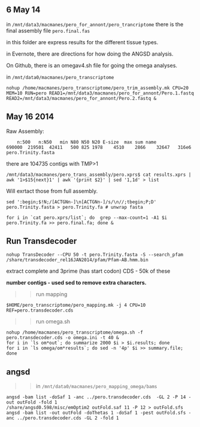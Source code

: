 6 May 14
--

in `/mnt/data3/macmanes/pero_for_annont/pero_trancriptome` there is the final assembly file `pero.final.fas`

in this folder are express results for the different tissue types.

in Evernote, there are directions for how doing the ANGSD analysis. 

On Github, there is an omegav4.sh file for going the omega analyses. 

in `/mnt/data0/macmanes/pero_transcriptome`

	nohup /home/macmanes/pero_transcriptome/pero_trim_assembly.mk CPU=20 MEM=10 RUN=pero READ1=/mnt/data3/macmanes/pero_for_annont/Pero.1.fastq READ2=/mnt/data3/macmanes/pero_for_annont/Pero.2.fastq &

May 16 2014
--
	
Raw Assembly:

		n:500	n:N50	min	N80	N50	N20	E-size	max sum name
	690000	219501	42411	500	825	1978	4510	2866	32647	316e6	pero.Trinity.fasta

there are 104735 contigs with TMP>1

	/mnt/data3/macmanes/pero_trans_assembly/pero.xprs$ cat results.xprs | awk '1>$15{next}1' | awk '{print $2}' | sed '1,1d' > list

Will exrtact those from full assembly. 

	sed ':begin;$!N;/[ACTGNn-]\n[ACTGNn-]/s/\n//;tbegin;P;D' pero.Trinity.fasta > pero.Trinity.fa # unwrap fasta
	
	for i in `cat pero.xprs/list`; do  grep --max-count=1 -A1 $i pero.Trinity.fa >> pero.final.fa; done &
	
Run Transdecoder
-
	nohup TransDecoder --CPU 50 -t pero.Trinity.fasta -S --search_pfam /share/transdecoder_rel16JAN2014/pfam/Pfam-AB.hmm.bin
	
extract complete and 3prime (has start codon) CDS - 50k of these

**number contigs - used sed to remove extra characters.**


>>run mapping


	$HOME/pero_transcriptome/pero_mapping.mk -j 4 CPU=10 REF=pero.transdecoder.cds


>> run omega.sh


	nohup /home/macmanes/pero_transcriptome/omega.sh -f pero.transdecoder.cds -o omega.ini -t 40 &
	for i in `ls om*out`; do summarize 2000 $i > $i.results; done
	for i in `ls omega/om*results`; do sed -n '4p' $i >> summary.file; done
	



angsd
--
	
>> in `/mnt/data0/macmanes/pero_mapping_omega/bams`


	angsd -bam list -doSaf 1 -anc ../pero.transdecoder.cds  -GL 2 -P 14 -out outFold -fold 1
	/share/angsd0.598/misc/emOptim2 outFold.saf 11 -P 12 > outFold.sfs
	angsd -bam list -out outFold -doThetas 1 -doSaf 1 -pest outFold.sfs -anc ../pero.transdecoder.cds -GL 2 -fold 1